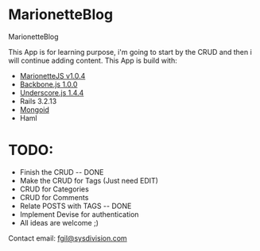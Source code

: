 MarionetteBlog
==============

MarionetteBlog

This App is for learning purpose, i'm going to start by the CRUD and then i will continue adding content. This App is build with: 
*  [MarionetteJS v1.0.4](http://marionettejs.com/)
*  [Backbone.js 1.0.0](http://backbonejs.org/)
*  [Underscore.js 1.4.4](http://underscorejs.org/)
*  Rails 3.2.13
*  [Mongoid](http://mongoid.org/en/mongoid/index.html)
*  Haml

TODO:
==============
*  Finish the CRUD -- DONE
*  Make the CRUD for Tags (Just need EDIT)
*  CRUD for Categories
*  CRUD for Comments
*  Relate POSTS with TAGS -- DONE
*  Implement Devise for authentication
*  All ideas are welcome ;)

Contact email: fgil@sysdivision.com
